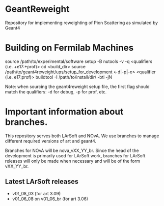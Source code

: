 # GeantReweight
Repository for implementing reweighting of Pion Scattering as simulated by Geant4

# Building on Fermilab Machines
source /path/to/experimental/software
setup -B nutools -v <version> -q <qualifiers (i.e. +e17:+prof)> 
cd <build_dir>
source /path/to/geant4reweight/ups/setup_for_development <-d|-p|-o> <qualifier (i.e. e17:prof)>
buildtool -I /path/to/install/dir/ -bti -jN

Note: when sourcing the geant4reweight setup file, the first flag should 
      match the qualifiers: -d for debug, -p for prof, etc.

# Important information about branches.

This repository serves both LArSoft and NOvA.
We use branches to manage different required versions of art and geant4.

Branches for NOvA will be nova_vXX_YY_br.
Since the head of the development is primarily used for LArSoft work, branches for LArSoft releases will only be made when necessary and will be of the form vXX_YY_br.

## Latest LArSoft releases

- v01_08_03 (for art 3.09)
- v01_06_08 on v01_06_br (for art 3.06)

